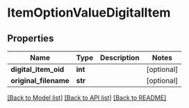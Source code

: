 # ItemOptionValueDigitalItem

## Properties
Name | Type | Description | Notes
------------ | ------------- | ------------- | -------------
**digital_item_oid** | **int** |  | [optional] 
**original_filename** | **str** |  | [optional] 

[[Back to Model list]](../README.md#documentation-for-models) [[Back to API list]](../README.md#documentation-for-api-endpoints) [[Back to README]](../README.md)


